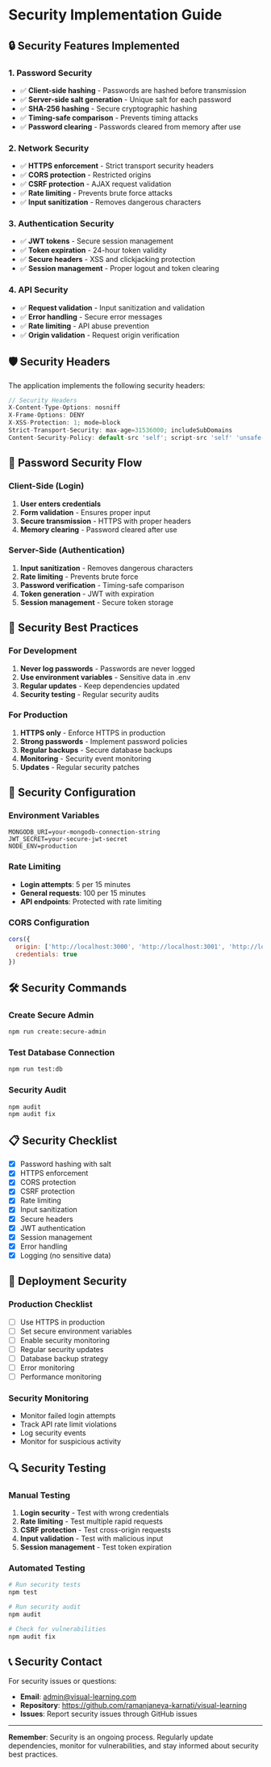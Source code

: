 # Security Implementation Guide

## 🔒 Security Features Implemented

### 1. **Password Security**
- ✅ **Client-side hashing** - Passwords are hashed before transmission
- ✅ **Server-side salt generation** - Unique salt for each password
- ✅ **SHA-256 hashing** - Secure cryptographic hashing
- ✅ **Timing-safe comparison** - Prevents timing attacks
- ✅ **Password clearing** - Passwords cleared from memory after use

### 2. **Network Security**
- ✅ **HTTPS enforcement** - Strict transport security headers
- ✅ **CORS protection** - Restricted origins
- ✅ **CSRF protection** - AJAX request validation
- ✅ **Rate limiting** - Prevents brute force attacks
- ✅ **Input sanitization** - Removes dangerous characters

### 3. **Authentication Security**
- ✅ **JWT tokens** - Secure session management
- ✅ **Token expiration** - 24-hour token validity
- ✅ **Secure headers** - XSS and clickjacking protection
- ✅ **Session management** - Proper logout and token clearing

### 4. **API Security**
- ✅ **Request validation** - Input sanitization and validation
- ✅ **Error handling** - Secure error messages
- ✅ **Rate limiting** - API abuse prevention
- ✅ **Origin validation** - Request origin verification

## 🛡️ Security Headers

The application implements the following security headers:

```javascript
// Security Headers
X-Content-Type-Options: nosniff
X-Frame-Options: DENY
X-XSS-Protection: 1; mode=block
Strict-Transport-Security: max-age=31536000; includeSubDomains
Content-Security-Policy: default-src 'self'; script-src 'self' 'unsafe-inline'; style-src 'self' 'unsafe-inline';
```

## 🔐 Password Security Flow

### Client-Side (Login)
1. **User enters credentials**
2. **Form validation** - Ensures proper input
3. **Secure transmission** - HTTPS with proper headers
4. **Memory clearing** - Password cleared after use

### Server-Side (Authentication)
1. **Input sanitization** - Removes dangerous characters
2. **Rate limiting** - Prevents brute force
3. **Password verification** - Timing-safe comparison
4. **Token generation** - JWT with expiration
5. **Session management** - Secure token storage

## 🚨 Security Best Practices

### For Development
1. **Never log passwords** - Passwords are never logged
2. **Use environment variables** - Sensitive data in .env
3. **Regular updates** - Keep dependencies updated
4. **Security testing** - Regular security audits

### For Production
1. **HTTPS only** - Enforce HTTPS in production
2. **Strong passwords** - Implement password policies
3. **Regular backups** - Secure database backups
4. **Monitoring** - Security event monitoring
5. **Updates** - Regular security patches

## 🔧 Security Configuration

### Environment Variables
```env
MONGODB_URI=your-mongodb-connection-string
JWT_SECRET=your-secure-jwt-secret
NODE_ENV=production
```

### Rate Limiting
- **Login attempts**: 5 per 15 minutes
- **General requests**: 100 per 15 minutes
- **API endpoints**: Protected with rate limiting

### CORS Configuration
```javascript
cors({
  origin: ['http://localhost:3000', 'http://localhost:3001', 'http://localhost:3002'],
  credentials: true
})
```

## 🛠️ Security Commands

### Create Secure Admin
```bash
npm run create:secure-admin
```

### Test Database Connection
```bash
npm run test:db
```

### Security Audit
```bash
npm audit
npm audit fix
```

## 📋 Security Checklist

- [x] Password hashing with salt
- [x] HTTPS enforcement
- [x] CORS protection
- [x] CSRF protection
- [x] Rate limiting
- [x] Input sanitization
- [x] Secure headers
- [x] JWT authentication
- [x] Session management
- [x] Error handling
- [x] Logging (no sensitive data)

## 🚀 Deployment Security

### Production Checklist
- [ ] Use HTTPS in production
- [ ] Set secure environment variables
- [ ] Enable security monitoring
- [ ] Regular security updates
- [ ] Database backup strategy
- [ ] Error monitoring
- [ ] Performance monitoring

### Security Monitoring
- Monitor failed login attempts
- Track API rate limit violations
- Log security events
- Monitor for suspicious activity

## 🔍 Security Testing

### Manual Testing
1. **Login security** - Test with wrong credentials
2. **Rate limiting** - Test multiple rapid requests
3. **CSRF protection** - Test cross-origin requests
4. **Input validation** - Test with malicious input
5. **Session management** - Test token expiration

### Automated Testing
```bash
# Run security tests
npm test

# Run security audit
npm audit

# Check for vulnerabilities
npm audit fix
```

## 📞 Security Contact

For security issues or questions:
- **Email**: admin@visual-learning.com
- **Repository**: https://github.com/ramanjaneya-karnati/visual-learning
- **Issues**: Report security issues through GitHub issues

---

**Remember**: Security is an ongoing process. Regularly update dependencies, monitor for vulnerabilities, and stay informed about security best practices. 